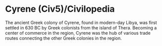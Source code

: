 # Cyrene (Civ5)/Civilopedia

The ancient Greek colony of Cyrene, found in modern-day Libya, was first settled in 630 BC by Greek colonists from the island of Thera. Becoming a center of commerce in the region, Cyrene was the hub of various trade routes connecting the other Greek colonies in the region.